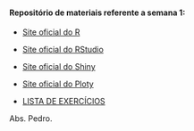 #### Repositório de materiais referente a semana 1:

* [Site oficial do R](https://www.r-project.org/)
* [Site oficial do RStudio](https://www.rstudio.com/)
* [Site oficial do Shiny](http://shiny.rstudio.com/gallery/)
* [Site oficial do Ploty](http://moderndata.plot.ly/dashboards-in-r-with-shiny-plotly/)

* [LISTA DE EXERCÍCIOS](https://github.com/pcbrom/IPR/blob/master/Semana_1/exercicios_semana_1.md)

Abs.
Pedro.

